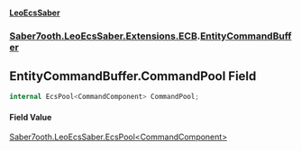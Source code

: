 #### [LeoEcsSaber](index.md 'index')
### [Saber7ooth.LeoEcsSaber.Extensions.ECB](Saber7ooth.LeoEcsSaber.Extensions.ECB.md 'Saber7ooth.LeoEcsSaber.Extensions.ECB').[EntityCommandBuffer](EntityCommandBuffer.md 'Saber7ooth.LeoEcsSaber.Extensions.ECB.EntityCommandBuffer')

## EntityCommandBuffer.CommandPool Field

```csharp
internal EcsPool<CommandComponent> CommandPool;
```

#### Field Value
[Saber7ooth.LeoEcsSaber.EcsPool&lt;](EcsPool_T_.md 'Saber7ooth.LeoEcsSaber.EcsPool<T>')[CommandComponent](CommandComponent.md 'Saber7ooth.LeoEcsSaber.Extensions.ECB.CommandComponent')[&gt;](EcsPool_T_.md 'Saber7ooth.LeoEcsSaber.EcsPool<T>')
